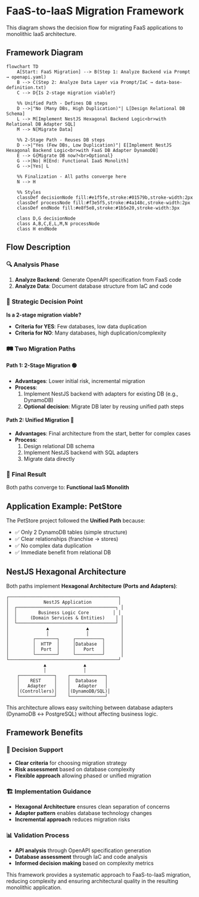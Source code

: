 # FaaS-to-IaaS Migration Framework

This diagram shows the decision flow for migrating FaaS applications to monolithic IaaS architecture.

## Framework Diagram

```mermaid
flowchart TD
    A[Start: FaaS Migration] --> B(Step 1: Analyze Backend via Prompt → openapi.yaml)
    B --> C(Step 2: Analyze Data Layer via Prompt/IaC → data-base-definition.txt)
    C --> D{Is 2-stage migration viable?}

    %% Unified Path - Defines DB steps
    D -->|"No (Many DBs, High Duplication)"| L[Design Relational DB Schema]
    L --> M[Implement NestJS Hexagonal Backend Logic<br>with Relational DB Adapter SQL]
    M --> N[Migrate Data]

    %% 2-Stage Path - Reuses DB steps
    D -->|"Yes (Few DBs, Low Duplication)"| E[Implement NestJS Hexagonal Backend Logic<br>with FaaS DB Adapter DynamoDB]
    E --> G{Migrate DB now?<br>Optional}
    G -->|No| H[End: Functional IaaS Monolith]
    G -->|Yes| L

    %% Finalization - All paths converge here
    N --> H

    %% Styles
    classDef decisionNode fill:#e1f5fe,stroke:#01579b,stroke-width:2px
    classDef processNode fill:#f3e5f5,stroke:#4a148c,stroke-width:2px
    classDef endNode fill:#e8f5e8,stroke:#1b5e20,stroke-width:3px
    
    class D,G decisionNode
    class A,B,C,E,L,M,N processNode
    class H endNode
```

## Flow Description

### 🔍 **Analysis Phase**
1. **Analyze Backend**: Generate OpenAPI specification from FaaS code
2. **Analyze Data**: Document database structure from IaC and code

### 🤔 **Strategic Decision Point**
**Is a 2-stage migration viable?**
- **Criteria for YES**: Few databases, low data duplication
- **Criteria for NO**: Many databases, high duplication/complexity

### 🛤️ **Two Migration Paths**

#### **Path 1: 2-Stage Migration** 🟢
- **Advantages**: Lower initial risk, incremental migration
- **Process**:
  1. Implement NestJS backend with adapters for existing DB (e.g., DynamoDB)
  2. **Optional decision**: Migrate DB later by reusing unified path steps

#### **Path 2: Unified Migration** 🔴  
- **Advantages**: Final architecture from the start, better for complex cases
- **Process**:
  1. Design relational DB schema
  2. Implement NestJS backend with SQL adapters
  3. Migrate data directly

### 🎯 **Final Result**
Both paths converge to: **Functional IaaS Monolith**

## Application Example: PetStore

The PetStore project followed the **Unified Path** because:
- ✅ Only 2 DynamoDB tables (simple structure)
- ✅ Clear relationships (franchise → stores)
- ✅ No complex data duplication
- ✅ Immediate benefit from relational DB

## NestJS Hexagonal Architecture

Both paths implement **Hexagonal Architecture (Ports and Adapters)**:

```
┌─────────────────────────────────────────┐
│             NestJS Application          │
│  ┌─────────────────────────────────────┐ │
│  │        Business Logic Core         │ │
│  │     (Domain Services & Entities)    │ │
│  └─────────────────────────────────────┘ │
│              ▲              ▲            │
│              │              │            │
│         ┌────────┐     ┌──────────┐      │
│         │  HTTP  │     │Database  │      │
│         │  Port  │     │   Port   │      │
│         └────────┘     └──────────┘      │
└─────────────────────────────────────────┘
              ▲              ▲
              │              │
    ┌─────────────┐    ┌─────────────┐
    │    REST     │    │  Database   │
    │   Adapter   │    │   Adapter   │
    │(Controllers)│    │(DynamoDB/SQL)│
    └─────────────┘    └─────────────┘
```

This architecture allows easy switching between database adapters (DynamoDB ↔ PostgreSQL) without affecting business logic.

## Framework Benefits

### 🎯 **Decision Support**
- **Clear criteria** for choosing migration strategy
- **Risk assessment** based on database complexity
- **Flexible approach** allowing phased or unified migration

### 🏗️ **Implementation Guidance**
- **Hexagonal Architecture** ensures clean separation of concerns
- **Adapter pattern** enables database technology changes
- **Incremental approach** reduces migration risks

### 📊 **Validation Process**
- **API analysis** through OpenAPI specification generation
- **Database assessment** through IaC and code analysis
- **Informed decision making** based on complexity metrics

This framework provides a systematic approach to FaaS-to-IaaS migration, reducing complexity and ensuring architectural quality in the resulting monolithic application.
